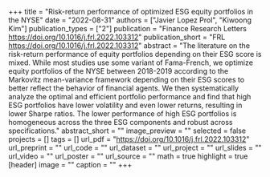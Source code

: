 +++
title = "Risk-return performance of optimized ESG equity portfolios in the NYSE"
date = "2022-08-31"
authors = ["Javier Lopez Prol", "Kiwoong Kim"]
publication_types = ["2"]
publication = "Finance Research Letters https://doi.org/10.1016/j.frl.2022.103312"
publication_short = "FRL https://doi.org/10.1016/j.frl.2022.103312"
abstract = "The literature on the risk-return performance of equity portfolios depending on their ESG score is mixed. While most studies use some variant of Fama-French, we optimize equity portfolios of the NYSE between 2018-2019 according to the Markovitz mean-variance framework depending on their ESG scores to better reflect the behavior of financial agents. We then systematically analyze the optimal and efficient portfolio performance and find that high ESG portfolios have lower volatility and even lower returns, resulting in lower Sharpe ratios. The lower performance of high ESG portfolios is homogeneous across the three ESG components and robust across specifications."
abstract_short = ""
image_preview = ""
selected = false
projects = []
tags = []
url_pdf = "https://doi.org/10.1016/j.frl.2022.103312"
url_preprint = ""
url_code = ""
url_dataset = ""
url_project = ""
url_slides = ""
url_video = ""
url_poster = ""
url_source = ""
math = true
highlight = true
[header]
image = ""
caption = ""
+++
